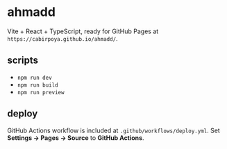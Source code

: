 # ahmadd

Vite + React + TypeScript, ready for GitHub Pages at `https://cabirpoya.github.io/ahmadd/`.

## scripts
- `npm run dev`
- `npm run build`
- `npm run preview`

## deploy
GitHub Actions workflow is included at `.github/workflows/deploy.yml`.
Set **Settings → Pages → Source** to **GitHub Actions**.
